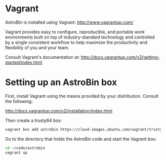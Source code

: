 # Vagrant

AstroBin is installed using Vagrant: http://www.vagrantup.com/

Vagrant provides easy to configure, reproducible, and portable work
environments built on top of industry-standard technology and controlled by a
single consistent workflow to help maximize the productivity and flexibility of
you and your team.

Consult Vagrant's documentation at:
http://docs.vagrantup.com/v2/getting-started/index.html


# Setting up an AstroBin box


First, install Vagrant using the means provided by your distribution. Consult the following:

http://docs.vagrantup.com/v2/installation/index.html

Then create a trusty64 box:

```bash
vagrant box add astrobin https://cloud-images.ubuntu.com/vagrant/trusty/current/trusty-server-cloudimg-amd64-vagrant-disk1.box
```

Go to the directory that holds the AstroBin code and start the Vagrant box:

```bash
cd ~/code/astrobin
vagrant up
```

